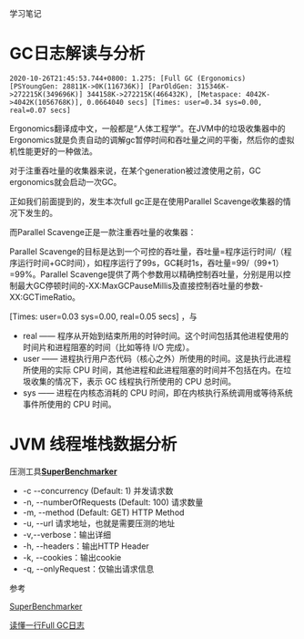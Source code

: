 学习笔记



GC日志解读与分析
======
```
2020-10-26T21:45:53.744+0800: 1.275: [Full GC (Ergonomics) [PSYoungGen: 28811K->0K(116736K)] [ParOldGen: 315346K->272215K(349696K)] 344158K->272215K(466432K), [Metaspace: 4042K->4042K(1056768K)], 0.0664040 secs] [Times: user=0.34 sys=0.00, real=0.07 secs] 
```
Ergonomics翻译成中文，一般都是“人体工程学”。在JVM中的垃圾收集器中的Ergonomics就是负责自动的调解gc暂停时间和吞吐量之间的平衡，然后你的虚拟机性能更好的一种做法。

对于注重吞吐量的收集器来说，在某个generation被过渡使用之前，GC ergonomics就会启动一次GC。

正如我们前面提到的，发生本次full gc正是在使用Parallel Scavenge收集器的情况下发生的。

而Parallel Scavenge正是一款注重吞吐量的收集器：

Parallel Scavenge的目标是达到一个可控的吞吐量，吞吐量=程序运行时间/（程序运行时间+GC时间），如程序运行了99s，GC耗时1s，吞吐量=99/（99+1）=99%。Parallel Scavenge提供了两个参数用以精确控制吞吐量，分别是用以控制最大GC停顿时间的-XX:MaxGCPauseMillis及直接控制吞吐量的参数-XX:GCTimeRatio。

[Times: user=0.03 sys=0.00, real=0.05 secs] ，与

-  real —— 程序从开始到结束所用的时钟时间。这个时间包括其他进程使用的时间片和进程阻塞的时间（比如等待 I/O 完成）。 
-  user —— 进程执行用户态代码（核心之外）所使用的时间。这是执行此进程所使用的实际 CPU 时间，其他进程和此进程阻塞的时间并不包括在内。在垃圾收集的情况下，表示 GC 线程执行所使用的 CPU 总时间。 
-  sys —— 进程在内核态消耗的 CPU 时间，即在内核执行系统调用或等待系统事件所使用的 CPU 时间。





JVM 线程堆栈数据分析  
===

压测工具[**SuperBenchmarker**](https://github.com/aliostad/SuperBenchmarker)


- -c --concurrency (Default: 1) 并发请求数
- -n, --numberOfRequests (Default: 100) 请求数量
- -m, --method (Default: GET) HTTP Method
- -u, --url 请求地址，也就是需要压测的地址
- -v,--verbose：输出详细
- -h, --headers：输出HTTP Header
- -k, --cookies：输出cookie
- -q, --onlyRequest：仅输出请求信息





参考

[SuperBenchmarker](https://github.com/aliostad/SuperBenchmarker)

[读懂一行Full GC日志](https://cloud.tencent.com/developer/article/1082687)
